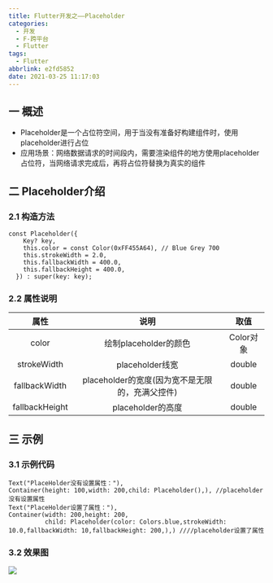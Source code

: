 ```yaml
---
title: Flutter开发之——Placeholder
categories:
  - 开发
  - F-跨平台
  - Flutter
tags:
  - Flutter
abbrlink: e2fd5852
date: 2021-03-25 11:17:03
---
```

## 一 概述

* Placeholder是一个占位符空间，用于当没有准备好构建组件时，使用placeholder进行占位
* 应用场景：网络数据请求的时间段内，需要渲染组件的地方使用placeholder占位符，当网络请求完成后，再将占位符替换为真实的组件

<!--more-->

## 二 Placeholder介绍

### 2.1 构造方法

```
const Placeholder({
    Key? key,
    this.color = const Color(0xFF455A64), // Blue Grey 700
    this.strokeWidth = 2.0,
    this.fallbackWidth = 400.0,
    this.fallbackHeight = 400.0,
  }) : super(key: key);
```

### 2.2 属性说明

|      属性      |                      说明                       |   取值    |
| :------------: | :---------------------------------------------: | :-------: |
|     color      |              绘制placeholder的颜色              | Color对象 |
|  strokeWidth   |                 placeholder线宽                 |  double   |
| fallbackWidth  | placeholder的宽度(因为宽不是无限的，充满父控件) |  double   |
| fallbackHeight |                placeholder的高度                |  double   |

## 三 示例

### 3.1 示例代码

```
Text("PlaceHolder没有设置属性："),
Container(height: 100,width: 200,child: Placeholder(),), //placeholder没有设置属性
Text("PlaceHolder设置了属性："),
Container(width: 200,height: 200,
          child: Placeholder(color: Colors.blue,strokeWidth: 10.0,fallbackWidth: 10,fallbackHeight: 200,),) ////placeholder设置了属性
```

### 3.2 效果图

![][1]


[1]:https://fastly.jsdelivr.net/gh/PGzxc/CDN@master/blog-flutter/flutter-placeholder-sample.png